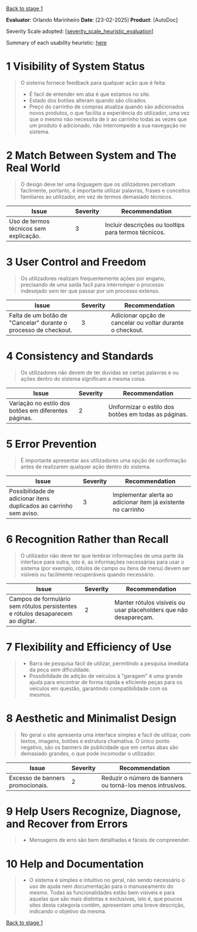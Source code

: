 <!-- This Heuristic Evaluation Workbook replicates the one proposed by the 
Nielsen Norman Group available at: https://media.nngroup.com/media/articles/attachments/Heuristic_Evaluation_Workbook_-_Nielsen_Norman_Group.pdf
-->
[Back to stage 1](../b_stage_1_context_definition)


**Evaluator**: Orlando Marinheiro
**Date**: [23-02-2025]
**Product**: [AutoDoc]


Severity Scale adopted: [[severity_scale_heuristic_evaluation](heuristic_evaluations/severity_scale_heuristic_evaluation.md)]

Summary of each usability heuristic: [here](https://media.nngroup.com/media/articles/attachments/Heuristic_Summary1-compressed.pdf)

# 1 Visibility of System Status
> O sistema fornece feedback para qualquer ação que é feita:
> - É facil de entender em aba é que estamos no site.
>- Estado dos botões alteram quando são clicados.
> - Preço do carrinho de compras atualiza quando são adicionados novos produtos, o que facilita a experiência do utilizador, uma vez que o mesmo não necessita de ir ao carrinho todas as vezes que um produto é adicionado, não interrompedo a sua navegação no sistema.


# 2 Match Between System and The Real World
>	O design deve ter uma linguagem que os utilizadores percebam facilmente, portanto, é importante utilizar palavras, frases e conceitos familiares ao utilizador, em vez de termos demasiado técnicos.

| **Issue**       | **Severity** | Recommendation |
| --------------- | ------------ | -------------- |
| Uso de termos técnicos sem explicação. | 3            |Incluir descrições ou tooltips para termos técnicos.|


# 3 User Control and Freedom
> Os utilizadores realizam frequentemente ações por engano, precisando de uma saída facil para interromper o processo indesejado sem ter que passar por um processo extenso.

| **Issue**       | **Severity** | Recommendation |
| --------------- | ------------ | -------------- |
|Falta de um botão de "Cancelar" durante o processo de checkout. | 3            | Adicionar opção de cancelar ou voltar durante o checkout. |


# 4 Consistency and Standards
> Os utilizadores não devem de ter duvidas se certas palavras e ou ações dentro do sistema significam a mesma coisa.


| **Issue**       | **Severity** | Recommendation |
| --------------- | ------------ | -------------- |
|Variação no estilo dos botões em diferentes páginas.| 2            |Uniformizar o estilo dos botões em todas as páginas.|

# 5 Error Prevention
> É importante apresentar aos utilizadores uma opção de confirmação antes de realizarem qualquer ação dentro do sistema.

| **Issue**       | **Severity** | Recommendation |
| --------------- | ------------ | -------------- |
| Possibilidade de adicionar itens duplicados ao carrinho sem aviso. | 3            |Implementar alerta ao adicionar item já existente no carrinho|

# 6 Recognition Rather than Recall
> O utilizador não deve ter que lembrar informações de uma parte da interface para outra, isto é, as informações necessárias para usar o sistema (por exemplo, rótulos de campo ou itens de menu) devem ser visíveis ou facilmente recuperáveis quando necessário.

| **Issue**       | **Severity** | Recommendation |
| --------------- | ------------ | -------------- |
|Campos de formulário sem rótulos persistentes e rótulos desaparecem ao digitar.| 2           | Manter rótulos visíveis ou usar placeholders que não desapareçam. |

# 7 Flexibility and Efficiency of Use
> - Barra de pesquisa fácil de utilizar, permitindo a pesquisa imediata da peça sem dificuldade.
> - Possibilidade de adição de veículos à "garagem" é uma grande ajuda para encontrar de forma rápida e eficiente peças para os veículos em questão, garantindo compatibilidade com os mesmos.

# 8 Aesthetic and Minimalist Design
>	No geral o site apresenta uma interface simples e facil de utilizar, com textos, imagens, botões e estrutura chamativa. O único ponto negativo, são os banners de publicidade que em certas abas são demasiado grandes, o que pode incomodar o utilizador.

| **Issue**       | **Severity** | Recommendation |
| --------------- | ------------ | -------------- |
| Excesso de banners promocionais. | 2            | Reduzir o número de banners ou torná-los menos intrusivos. |

# 9 Help Users Recognize, Diagnose, and Recover from Errors
> - Mensagens de erro são bem detalhadas e fáceis de compreender.


# 10 Help and Documentation
>- O sistema é simples e intuitivo no geral, não sendo necessário o uso de ajuda nem documentação para o manuseamento do mesmo. Todas as funcionalidades estão bem visiveis e para aquelas que são mais distintas e exclusivas, isto é, que poucos sites desta categoria contêm, apresentam uma breve descrição, indicando o objetivo da mesma.


[Back to stage 1](../b_stage_1_context_definition)
